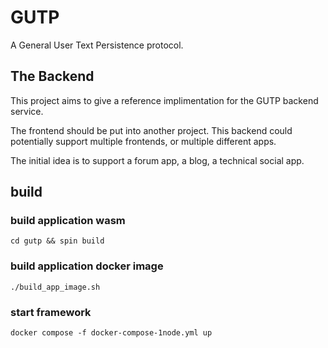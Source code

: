# GUTP

A General User Text Persistence protocol.




## The Backend

This project aims to give a reference implimentation for the GUTP backend service. 

The frontend should be put into another project. This backend could potentially support multiple frontends, or multiple different apps.

The initial idea is to support a forum app, a blog, a technical social app.

## build

### build application wasm
```
cd gutp && spin build
```

### build application docker image
```
./build_app_image.sh
```

### start framework
```
docker compose -f docker-compose-1node.yml up
```

